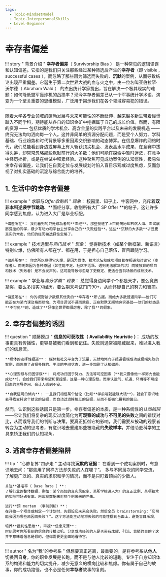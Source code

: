 ```yaml
---
tags:
  - Topic-MindsetModel
  - Topic-InterpersonalSkills
  - Level-Beginner
---
```


# 幸存者偏差
!!! story " 背景介绍 "
    **幸存者偏差**（ Survivorship Bias ） 是一种常见的逻辑谬误和认知偏差。它指的是我们只关注那些经过某种筛选后产生的**幸存者**（即 visible ,  successful cases ），而忽略了那些因为筛选而失败的、**沉默**的案例，从而导致结论出现严重偏差。它诞生于第二次世界大战的血与火之中，由一位名叫亚伯拉罕·沃尔德（ Abraham Wald ） 的杰出统计学家提出，旨在解决一个极其现实的难题：如何降低盟军轰炸机的战损率？现今幸存者偏差已从一个军事统计学术语，演变为一个至关重要的思维模型，广泛用于揭示我们在各个领域容易犯的错误。

---
随着大学各专业领域的蓬勃发展与未来可能性的不断延伸，越来越多新生带着憧憬踏入不同学科，期待能从各自的知识金矿中挖掘属于自己的成长价值。然而，有限的资源 —— 包括优质的学术机会、高含金量的实践平台以及未来的发展机遇 —— 终究无法均匀洒向每一个人。这并非简单的资源分配问题，而是受个人努力、学科基础、行业趋势和时代背景等多重因素交织影响的动态博弈。在信息爆炸的网络时代，我们总能看到身边或屏幕上有人斩获顶尖机会、发表高水平成果、在竞赛中拔得头筹，却常常忽略那些默默前行的大多数：他们可能在探索中暂时迷茫，在竞争中经历挫折，或是在尝试中积累经验。这种聚焦可见成功案例的认知惯性，极易催生幸存者偏差，让我们在自我定位与发展规划时陷入盲目乐观或过度焦虑，反而忽视了对扎实基础的沉淀与综合能力的培养。​

## 1. 生活中的幸存者偏差
!!! example " 求职与*Offer收割机* "
    *现象*： 校园里、知乎上、牛客网中，充斥着**双非本科逆袭字节跳动**、**面经分享，收割所有大厂 SP Offer **的帖子。这让许多同学感到焦虑，认为进入大厂是毕业标配。

    *偏差所在*： 我们看到的只是成功者的**面经**。那些投递了上百份简历却石沉大海、面试屡屡受挫的同学，极少有动力和平台去分享自己的**失败经验**。这些**沉默的大多数**才是更真实的常态，他们的经历被选择性忽略了。

!!! example " 技术选型与*热门技术* "
    *现象*： 觉得新技术（如某个新框架、新语言）特别火爆，仿佛所有人都在学、都在用，于是担心自己落伍，盲目跟随学习。

    *偏差所在*： 你之所以觉得它火爆，是因为媒体、技术论坛和成功项目都在报道和讨论它（幸存者）。而无数因为各种原因（如性能不足、社区不活跃、遇到无法解决的坑）而被放弃的项目和技术（失败者）是不会发声的。这可能导致你忽略了更稳定、更适合当前场景的成熟技术。

!!! example " 学业与*高分学霸* "
    *现象*： 总觉得身边同学个个都是天才，要么竞赛拿奖，要么多段实习经历，要么期末考试门门90+，从而怀疑自己的努力和智商。

    *偏差所在*： 你的视野被少数极其优秀的**幸存者**所占据。而绝大多数普通同学——他们可能正在为某门课及格而烦恼、为项目调试不通而熬夜、正在默默无闻地夯实基础——他们的状态是**不可见**的，造成了**好像全世界都很厉害，除了我**的假象。

## 2. 幸存者偏差的诱因
!!! question " 顺藤摸瓜 "
    **信息的可获取性（ Availability Heuristic ）**： 成功的故事更具有传播性，更容易被我们看到和记住。失败则通常被隐藏起来，难以进入我们的信息流。

    **媒体的选择性报道**： 媒体和社交平台为了流量，天然地倾向于报道极端成功或极端失败的案例，而忽略了占据多数的、平淡的中间状态，进一步加剧了认知偏差。

    **心理安慰与归因谬误**： 将成功归因于努力、方法等可控因素（**我只要像他一样努力也能成功**），会给我们带来希望和掌控感，这是一种心理安慰。而承认运气、机遇、环境等不可控因素的主导作用，会让人感到不安。

    **自我证明的倾向**： 一旦我们相信某个结论（比如**学前端就能赚大钱**），就会下意识地去寻找支持这个结论的证据，而自动过滤掉相反的证据，从而不断强化最初的偏见。
然而，认识到这些诱因只是第一步。幸存者偏差的本质，是一种系统性的*认知陷阱*——它让我们将复杂的现实过度简化为**可观察的成功**与**不可见的失败**之间的错误对比，从而误导我们的判断与决策。要真正抵御它的影响，我们需要从被动的观察者转变为主动的思考者，有意识地去重建那些被隐藏的**失败样本**，并借助更科学的工具来矫正我们的认知视角。

## 3. 逃离幸存者偏差陷阱
!!! tip " “心肺复苏”四步走 "
    主动寻找**沉默的证据**：
    在看到一个成功案例时，有意识地去问：“那些用了同样方法却失败的人在哪？”。
    多与不同层次的同学交流，了解更广泛的、真实的求职和学习情况，而不是只盯着顶尖的少数人。

    关注**基准率（ Base Rate ）**：
    了解行业的整体数据，例如：某个岗位的真实录取率、某所学校进入大厂的真正比例、某项技术的实际市场占有率。用宏观数据来对抗个例带来的冲击。

    进行**预 mortem （事前剖析）**：
    在开始一个项目或制定一个计划时，先假设它未来会失败。然后全员 brainstorming：“它可能会因为哪些原因而失败？”。这个方法能主动地将失败的可能性摆到台面上，避免盲目乐观。

    培养**批判性思维**，审视**信息来源**：
    时刻思考你所看到的信息的传播动机。分享成功经验的人是否带有炫耀、引流、营销的目的？这并不意味着信息是假的，但你需要更全面地看待它。
    
___
!!! author " 名为“我”的参考系 "
    但想要真正逃离，最重要的，是将参考系从**他人**切换回**自身**。你的职业发展是长跑，而不是与他人比较的短跑。专注于自身知识体系的构建和能力的切实提升，减少无意义的横向比较和焦虑。你有属于自己的故事，你的成功路径，也不必是任何**幸存者**故事的复刻。